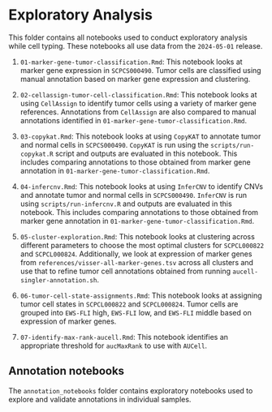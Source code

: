 # Exploratory Analysis

This folder contains all notebooks used to conduct exploratory analysis while cell typing.
These notebooks all use data from the `2024-05-01` release.

1. `01-marker-gene-tumor-classification.Rmd`: This notebook looks at marker gene expression in `SCPCS000490`.
Tumor cells are classified using manual annotation based on marker gene expression and clustering.

2. `02-cellassign-tumor-cell-classification.Rmd`: This notebook looks at using `CellAssign` to identify tumor cells using a variety of marker gene references.
Annotations from `CellAssign` are also compared to manual annotations identified in `01-marker-gene-tumor-classification.Rmd`.

3. `03-copykat.Rmd`: This notebook looks at using `CopyKAT` to annotate tumor and normal cells in `SCPCS000490`.
`CopyKAT` is run using the `scripts/run-copykat.R` script and outputs are evaluated in this notebook.
This includes comparing annotations to those obtained from marker gene annotation in `01-marker-gene-tumor-classification.Rmd`.

4. `04-infercnv.Rmd`: This notebook looks at using `InferCNV` to identify CNVs and annotate tumor and normal cells in `SCPCS000490`.
`InferCNV` is run using `scripts/run-infercnv.R` and outputs are evaluated in this notebook.
This includes comparing annotations to those obtained from marker gene annotation in `01-marker-gene-tumor-classification.Rmd`.

5. `05-cluster-exploration.Rmd`: This notebook looks at clustering across different parameters to choose the most optimal clusters for `SCPCL000822` and `SCPCL000824`. 
Additionally, we look at expression of marker genes from `references/visser-all-marker-genes.tsv` across all clusters and use that to refine tumor cell annotations obtained from running `aucell-singler-annotation.sh`. 

6. `06-tumor-cell-state-assignments.Rmd`: This notebook looks at assigning tumor cell states in `SCPCL000822` and `SCPCL000824`. 
Tumor cells are grouped into `EWS-FLI` high, `EWS-FLI` low, and `EWS-FLI` middle based on expression of marker genes. 

7. `07-identify-max-rank-aucell.Rmd`: This notebook identifies an appropriate threshold for `aucMaxRank` to use with `AUCell`. 

## Annotation notebooks

The `annotation_notebooks` folder contains exploratory notebooks used to explore and validate annotations in individual samples. 
